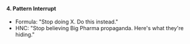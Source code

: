 #### **4. Pattern Interrupt**

- Formula: "Stop doing X. Do this instead."
- HNC: "Stop believing Big Pharma propaganda. Here's what they're hiding."
